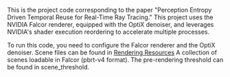 This is the project code corresponding to the paper "Perception Entropy Driven Temporal Reuse for Real-Time Ray Tracing." This project uses the NVIDIA Falcor renderer, equipped with the OptiX denoiser, and leverages NVIDIA's shader execution reordering to accelerate multiple processes.



To run this code, you need to configure the Falcor renderer and the OptiX denoiser. Scene files can be found in [Rendering Resources](https://benedikt-bitterli.me/resources) A collection of scenes loadable in Falcor (pbrt-v4 format). The pre-rendering threshold can be found in scene_threshold.
